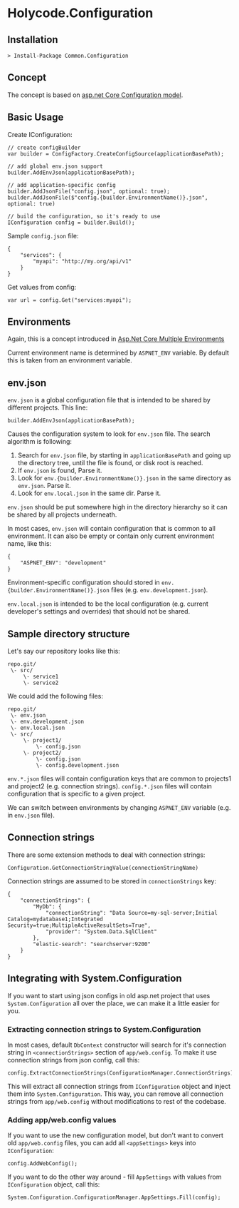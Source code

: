 Holycode.Configuration
====================

Installation
------------

    > Install-Package Common.Configuration

Concept
-------

The concept is based on [asp.net Core Configuration model](https://docs.asp.net/en/latest/fundamentals/configuration.html).

Basic Usage
-----------

Create IConfiguration:

    // create configBuilder
    var builder = ConfigFactory.CreateConfigSource(applicationBasePath);
    
    // add global env.json support
    builder.AddEnvJson(applicationBasePath);
    
    // add application-specific config
    builder.AddJsonFile("config.json", optional: true);
    builder.AddJsonFile($"config.{builder.EnvironmentName()}.json", optional: true)

    // build the configuration, so it's ready to use
    IConfiguration config = builder.Build();


Sample `config.json` file:

    {
        "services": { 
            "myapi": "http://my.org/api/v1"
        }
    }

Get values from config:

    var url = config.Get("services:myapi"); 


Environments
------------

Again, this is a concept introduced in [Asp.Net Core Multiple Environments](https://docs.asp.net/en/latest/fundamentals/environments.html)

Current environment name is determined by `ASPNET_ENV` variable. By default this is taken from an environment variable.

env.json
----------

`env.json` is a global configuration file that is intended to be shared by different projects. This line:

    builder.AddEnvJson(applicationBasePath);

Causes the configuration system to look for `env.json` file. The search algorithm is following:

1. Search for `env.json` file, by starting in `applicationBasePath` and going up the directory tree, until the file is found, or disk root is reached. 
2. If `env.json` is found, Parse it.
3. Look for `env.{builder.EnvironmentName()}.json` in the same directory as `env.json`. Parse it.
4. Look for `env.local.json` in the same dir. Parse it.

`env.json` should be put somewhere high in the directory hierarchy so it can be shared by all projects underneath. 

In most cases, `env.json` will contain configuration that is common to all environment. It can also be empty or contain only current environment name, like this:

    {
        "ASPNET_ENV": "development"
    }
  
Environment-specific configuration should stored in `env.{builder.EnvironmentName()}.json` files (e.g. `env.development.json`). 

`env.local.json` is intended to be the local configuration (e.g. current developer's settings and overrides) that should not be shared.  

Sample directory structure
--------------------------

Let's say our repository looks like this:

    repo.git/
     \- src/
         \- service1
         \- service2

We could add the following files:

    repo.git/
     \- env.json
     \- env.development.json
     \- env.local.json
     \- src/
         \- project1/
             \- config.json
         \- project2/
             \- config.json
             \- config.development.json

`env.*.json` files will contain configuration keys that are common to projects1 and project2 (e.g. connection strings). 
`config.*.json` files will contain configuration that is specific to a given project.

We can switch between environments by changing `ASPNET_ENV` variable (e.g. in `env.json` file). 

Connection strings
------------------

There are some extension methods to deal with connection strings:

    Configuration.GetConnectionStringValue(connectionStringName)

Connection strings are assumed to be stored in `connectionStrings` key:

    { 
        "connectionStrings": {  
            "MyDb": {
                "connectionString": "Data Source=my-sql-server;Initial Catalog=mydatabase1;Integrated Security=true;MultipleActiveResultSets=True",
                "provider": "System.Data.SqlClient"
            },
            "elastic-search": "searchserver:9200"
        }
    }

Integrating with System.Configuration
-------------------------------------

If you want to start using json configs in old asp.net project that uses `System.Configuration` all over the place, we can make it a little easier for you.

### Extracting connection strings to System.Configuration

In most cases, default `DbContext` constructor will search for it's connection string in `<connectionStrings>` section of `app/web.config`. To make it use connection strings from json config, call this:

    config.ExtractConnectionStrings(ConfigurationManager.ConnectionStrings);

This will extract all connection strings from `IConfiguration` object and inject them into `System.Configuration`. This way, you can remove all connection strings from `app/web.config` without modifications to rest of the codebase.

### Adding app/web.config values

If you want to use the new configuration model, but don't want to convert old `app/web.config` files, you can add all `<appSettings>` keys into `IConfiguration`:

    config.AddWebConfig();

If you want to do the other way around - fill `AppSettings` with values from `IConfiguration` object, call this:

    System.Configuration.ConfigurationManager.AppSettings.Fill(config); 
